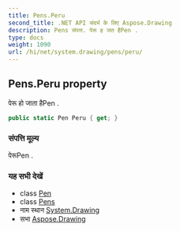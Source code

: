 ```yaml
---
title: Pens.Peru
second_title: .NET API संदर्भ के लिए Aspose.Drawing
description: Pens संपत्त. पेरू ह जत हैPen .
type: docs
weight: 1090
url: /hi/net/system.drawing/pens/peru/
---
```

## Pens.Peru property

पेरू हो जाता हैPen .

```csharp
public static Pen Peru { get; }
```

### संपत्ति मूल्य

पेरूPen .

### यह सभी देखें

* class [Pen](../../pen/)
* class [Pens](../)
* नाम स्थान [System.Drawing](../../pens/)
* सभा [Aspose.Drawing](../../../)


